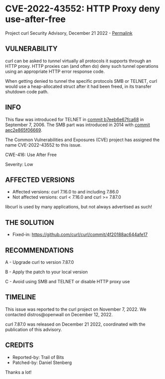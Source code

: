 CVE-2022-43552: HTTP Proxy deny use-after-free
==============================================

Project curl Security Advisory, December 21 2022 -
[Permalink](https://curl.se/docs/CVE-2022-43552.html)

VULNERABILITY
-------------

curl can be asked to *tunnel* virtually all protocols it supports through an
HTTP proxy. HTTP proxies can (and often do) deny such tunnel operations using
an appropriate HTTP error response code.

When getting denied to tunnel the specific protocols SMB or TELNET, curl would
use a heap-allocated struct after it had been freed, in its transfer shutdown
code path.

INFO
----

This flaw was introduced for TELNET in [commit
b7eeb6e67fca68](https://github.com/curl/curl/commit/b7eeb6e67fca68) in
September 7, 2006. The SMB part was introduced in 2014 with [commit
aec2e865f06669](https://github.com/curl/curl/commit/aec2e865f06669).

The Common Vulnerabilities and Exposures (CVE) project has assigned the name
CVE-2022-43552 to this issue.

CWE-416: Use After Free

Severity: Low

AFFECTED VERSIONS
-----------------

- Affected versions: curl 7.16.0 to and including 7.86.0
- Not affected versions: curl < 7.16.0 and curl >= 7.87.0

libcurl is used by many applications, but not always advertised as such!

THE SOLUTION
------------

- Fixed-in: https://github.com/curl/curl/commit/4f20188ac644afe17

RECOMMENDATIONS
--------------

 A - Upgrade curl to version 7.87.0

 B - Apply the patch to your local version
 
 C - Avoid using SMB and TELNET or disable HTTP proxy use
 
TIMELINE
--------

This issue was reported to the curl project on November 7, 2022. We contacted
distros@openwall on December 12, 2022.

curl 7.87.0 was released on December 21 2022, coordinated with the publication
of this advisory.

CREDITS
-------

- Reported-by: Trail of Bits
- Patched-by: Daniel Stenberg

Thanks a lot!
